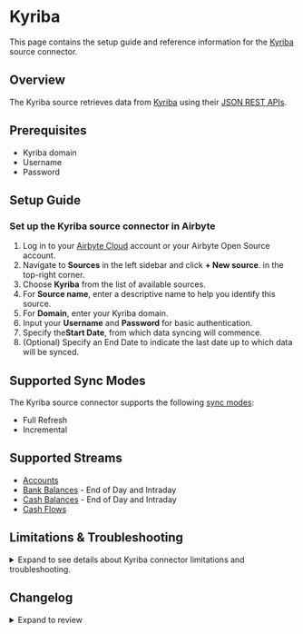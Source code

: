 # Kyriba

<HideInUI>

This page contains the setup guide and reference information for the [Kyriba](https://www.kyriba.com/) source connector.

</HideInUI>

## Overview

The Kyriba source retrieves data from [Kyriba](https://kyriba.com/) using their [JSON REST APIs](https://developer.kyriba.com/apiCatalog/).

## Prerequisites

- Kyriba domain
- Username
- Password

## Setup Guide

### Set up the Kyriba source connector in Airbyte

1. Log in to your [Airbyte Cloud](https://cloud.airbyte.com/workspaces) account or your Airbyte Open Source account.
2. Navigate to **Sources** in the left sidebar and click **+ New source**. in the top-right corner.
3. Choose **Kyriba** from the list of available sources.
4. For **Source name**, enter a descriptive name to help you identify this source.
5. For **Domain**, enter your Kyriba domain.
6. Input your **Username** and **Password** for basic authentication.
7. Specify the**Start Date**, from which data syncing will commence.
8. (Optional) Specify an End Date to indicate the last date up to which data will be synced.

<HideInUI>

## Supported Sync Modes

The Kyriba source connector supports the following [sync modes](https://docs.airbyte.com/cloud/core-concepts#connection-sync-modes):

- Full Refresh
- Incremental

## Supported Streams

- [Accounts](https://developer.kyriba.com/site/global/apis/accounts/index.gsp)
- [Bank Balances](https://developer.kyriba.com/site/global/apis/bank-statement-balances/index.gsp) - End of Day and Intraday
- [Cash Balances](https://developer.kyriba.com/site/global/apis/cash-balances/index.gsp) - End of Day and Intraday
- [Cash Flows](https://developer.kyriba.com/site/global/apis/cash-flows/index.gsp)

## Limitations & Troubleshooting

<details>
<summary>
Expand to see details about Kyriba connector limitations and troubleshooting.
</summary>

### Connector Limitations

#### Rate Limiting

The Kyriba connector should not run into API limitations under normal usage. [Create an issue](https://github.com/airbytehq/airbyte/issues) if you see any rate limit issues that are not automatically retried successfully.

### Troubleshooting

- Check out common troubleshooting issues for the Stripe source connector on our [Airbyte Forum](https://github.com/airbytehq/airbyte/discussions).

</details>

## Changelog

<details>
  <summary>Expand to review</summary>

| Version | Date       | Pull Request                                             | Subject                                                                                      |
| :------ | :--------- | :------------------------------------------------------- | :------------------------------------------------------------------------------------------- |
| 0.1.56 | 2025-09-24 | [66651](https://github.com/airbytehq/airbyte/pull/66651) | Update dependencies |
| 0.1.55 | 2025-09-09 | [66053](https://github.com/airbytehq/airbyte/pull/66053) | Update dependencies |
| 0.1.54 | 2025-08-23 | [65343](https://github.com/airbytehq/airbyte/pull/65343) | Update dependencies |
| 0.1.53 | 2025-08-16 | [64981](https://github.com/airbytehq/airbyte/pull/64981) | Update dependencies |
| 0.1.52 | 2025-08-09 | [64610](https://github.com/airbytehq/airbyte/pull/64610) | Update dependencies |
| 0.1.51 | 2025-07-19 | [63485](https://github.com/airbytehq/airbyte/pull/63485) | Update dependencies |
| 0.1.50 | 2025-07-12 | [63140](https://github.com/airbytehq/airbyte/pull/63140) | Update dependencies |
| 0.1.49 | 2025-07-05 | [62542](https://github.com/airbytehq/airbyte/pull/62542) | Update dependencies |
| 0.1.48 | 2025-06-28 | [62187](https://github.com/airbytehq/airbyte/pull/62187) | Update dependencies |
| 0.1.47 | 2025-06-21 | [61841](https://github.com/airbytehq/airbyte/pull/61841) | Update dependencies |
| 0.1.46 | 2025-06-14 | [61113](https://github.com/airbytehq/airbyte/pull/61113) | Update dependencies |
| 0.1.45 | 2025-05-24 | [60657](https://github.com/airbytehq/airbyte/pull/60657) | Update dependencies |
| 0.1.44 | 2025-05-10 | [59816](https://github.com/airbytehq/airbyte/pull/59816) | Update dependencies |
| 0.1.43 | 2025-05-03 | [59226](https://github.com/airbytehq/airbyte/pull/59226) | Update dependencies |
| 0.1.42 | 2025-04-26 | [58751](https://github.com/airbytehq/airbyte/pull/58751) | Update dependencies |
| 0.1.41 | 2025-04-19 | [58211](https://github.com/airbytehq/airbyte/pull/58211) | Update dependencies |
| 0.1.40 | 2025-04-12 | [57711](https://github.com/airbytehq/airbyte/pull/57711) | Update dependencies |
| 0.1.39 | 2025-04-05 | [57025](https://github.com/airbytehq/airbyte/pull/57025) | Update dependencies |
| 0.1.38 | 2025-03-29 | [56654](https://github.com/airbytehq/airbyte/pull/56654) | Update dependencies |
| 0.1.37 | 2025-03-22 | [56042](https://github.com/airbytehq/airbyte/pull/56042) | Update dependencies |
| 0.1.36 | 2025-03-08 | [55425](https://github.com/airbytehq/airbyte/pull/55425) | Update dependencies |
| 0.1.35 | 2025-03-01 | [54788](https://github.com/airbytehq/airbyte/pull/54788) | Update dependencies |
| 0.1.34 | 2025-02-22 | [54320](https://github.com/airbytehq/airbyte/pull/54320) | Update dependencies |
| 0.1.33 | 2025-02-15 | [53817](https://github.com/airbytehq/airbyte/pull/53817) | Update dependencies |
| 0.1.32 | 2025-02-01 | [52788](https://github.com/airbytehq/airbyte/pull/52788) | Update dependencies |
| 0.1.31 | 2025-01-25 | [51787](https://github.com/airbytehq/airbyte/pull/51787) | Update dependencies |
| 0.1.30 | 2025-01-11 | [51171](https://github.com/airbytehq/airbyte/pull/51171) | Update dependencies |
| 0.1.29 | 2024-12-28 | [50617](https://github.com/airbytehq/airbyte/pull/50617) | Update dependencies |
| 0.1.28 | 2024-12-21 | [50147](https://github.com/airbytehq/airbyte/pull/50147) | Update dependencies |
| 0.1.27 | 2024-12-14 | [48971](https://github.com/airbytehq/airbyte/pull/48971) | Update dependencies |
| 0.1.26 | 2024-11-25 | [48670](https://github.com/airbytehq/airbyte/pull/48670) | Starting with this version, the Docker image is now rootless. Please note that this and future versions will not be compatible with Airbyte versions earlier than 0.64 |
| 0.1.25 | 2024-11-04 | [48314](https://github.com/airbytehq/airbyte/pull/48314) | Update dependencies |
| 0.1.24 | 2024-10-28 | [47079](https://github.com/airbytehq/airbyte/pull/47079) | Update dependencies |
| 0.1.23 | 2024-10-12 | [46830](https://github.com/airbytehq/airbyte/pull/46830) | Update dependencies |
| 0.1.22 | 2024-10-05 | [46459](https://github.com/airbytehq/airbyte/pull/46459) | Update dependencies |
| 0.1.21 | 2024-09-28 | [46203](https://github.com/airbytehq/airbyte/pull/46203) | Update dependencies |
| 0.1.20 | 2024-09-21 | [45816](https://github.com/airbytehq/airbyte/pull/45816) | Update dependencies |
| 0.1.19 | 2024-09-14 | [45569](https://github.com/airbytehq/airbyte/pull/45569) | Update dependencies |
| 0.1.18 | 2024-09-07 | [45306](https://github.com/airbytehq/airbyte/pull/45306) | Update dependencies |
| 0.1.17 | 2024-08-31 | [45049](https://github.com/airbytehq/airbyte/pull/45049) | Update dependencies |
| 0.1.16 | 2024-08-24 | [44688](https://github.com/airbytehq/airbyte/pull/44688) | Update dependencies |
| 0.1.15 | 2024-08-17 | [44352](https://github.com/airbytehq/airbyte/pull/44352) | Update dependencies |
| 0.1.14 | 2024-08-10 | [43546](https://github.com/airbytehq/airbyte/pull/43546) | Update dependencies |
| 0.1.13 | 2024-08-03 | [43256](https://github.com/airbytehq/airbyte/pull/43256) | Update dependencies |
| 0.1.12 | 2024-07-27 | [42825](https://github.com/airbytehq/airbyte/pull/42825) | Update dependencies |
| 0.1.11 | 2024-07-20 | [42289](https://github.com/airbytehq/airbyte/pull/42289) | Update dependencies |
| 0.1.10 | 2024-07-13 | [41885](https://github.com/airbytehq/airbyte/pull/41885) | Update dependencies |
| 0.1.9 | 2024-07-10 | [41452](https://github.com/airbytehq/airbyte/pull/41452) | Update dependencies |
| 0.1.8 | 2024-07-09 | [41147](https://github.com/airbytehq/airbyte/pull/41147) | Update dependencies |
| 0.1.7 | 2024-07-06 | [40874](https://github.com/airbytehq/airbyte/pull/40874) | Update dependencies |
| 0.1.6 | 2024-06-25 | [40367](https://github.com/airbytehq/airbyte/pull/40367) | Update dependencies |
| 0.1.5 | 2024-06-22 | [40111](https://github.com/airbytehq/airbyte/pull/40111) | Update dependencies |
| 0.1.4 | 2024-06-06 | [39232](https://github.com/airbytehq/airbyte/pull/39232) | [autopull] Upgrade base image to v1.2.2 |
| 0.1.3 | 2024-04-19 | [37184](https://github.com/airbytehq/airbyte/pull/37184) | Upgrade to CDK 0.80.0 and manage dependencies with Poetry. |
| 0.1.2 | 2024-04-12 | [37184](https://github.com/airbytehq/airbyte/pull/37184) | schema descriptions |
| 0.1.1 | 2024-01-30 | [34545](https://github.com/airbytehq/airbyte/pull/34545) | Updates CDK, Base image migration: remove Dockerfile and use the python-connector-base image |
| 0.1.0 | 2022-07-13 | [12748](https://github.com/airbytehq/airbyte/pull/12748) | The Kyriba Source is created |

</details>

</HideInUI>
